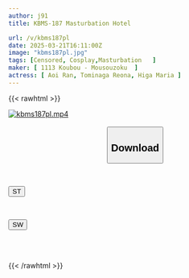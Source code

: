 ```yaml
---
author: j91
title: KBMS-187 Masturbation Hotel

url: /v/kbms187pl
date: 2025-03-21T16:11:00Z
image: "kbms187pl.jpg"
tags: [Censored, Cosplay,Masturbation	]
maker: [ 1113 Koubou - Mousouzoku  ]
actress: [ Aoi Ran, Tominaga Reona, Higa Maria ]
---
```



{{< rawhtml >}}

<div class="video" data-videoid="MZ6D90KXDKimZ1M">
    <a href="javascript:;">
        <img src="/v/kbms187pl/kbms187pl.jpg" width="WIDTH" height="HEIGHT" alt="kbms187pl.mp4" loading="lazy">
    </a>
</div>

<script type="text/javascript" src="https://j91.asia/asset/on-demand-st.js"></script>

<br>
  <link rel="stylesheet" href="https://j91.asia/asset/bs5.css">
  
  <center>
  <button class="btn btn-primary" type="button" data-bs-toggle="collapse" data-bs-target=".multi-collapse" aria-expanded="false" aria-controls="multiCollapseExample1 multiCollapseExample2"><h2>Download</h2></button></center>
</p>
<div class="row">
  <div class="col">
    <div class="collapse multi-collapse" id="multiCollapseExample1">
      <div class="card card-body">
	      	      <br>
<div class="buttons">  
<p><a href="/v/kbms187pl/st.html" target="_blank"><button class="btn-hover color-3"><i class="fa fa-download"></i> ST</button></a></p></div>
    </div>
  </div>
</div>
  <div class="col">
    <div class="collapse multi-collapse" id="multiCollapseExample2">
      <div class="card card-body">
	      <br>
<div class="buttons">
<p><a href="/v/kbms187pl/sw.html" target="_blank"><button class="btn-hover color-2"><i class="fa fa-download"></i> SW</button></a></p></div>
<br><br>
      </div>
    </div>
  </div>
</div>

{{< /rawhtml >}}